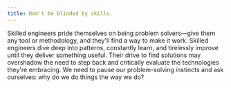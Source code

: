 ```yaml
---
title: Don't be blinded by skills.
---
```


Skilled engineers pride themselves on being problem solvers—give them any tool or methodology, and they'll find a way to make it work. Skilled engineers dive deep into patterns, constantly learn, and tirelessly improve until they deliver something useful. Their drive to find solutions may overshadow the need to step back and critically evaluate the technologies they're embracing. We need to pause our problem-solving instincts and ask ourselves: why do we do things the way we do?

